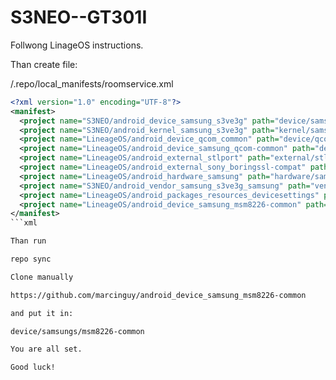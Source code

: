 # S3NEO--GT301I


Follwong LinageOS instructions.

Than create file:

<REPO>/.repo/local_manifests/roomservice.xml
 
```xml
<?xml version="1.0" encoding="UTF-8"?>
<manifest>
  <project name="S3NEO/android_device_samsung_s3ve3g" path="device/samsung/s3ve3g" remote="github" revision="lineage-14.1" />
  <project name="S3NEO/android_kernel_samsung_s3ve3g" path="kernel/samsung/s3ve3g" remote="github" revision="lineage-14.1" />
  <project name="LineageOS/android_device_qcom_common" path="device/qcom/common" remote="github" revision="cm-14.1" />
  <project name="LineageOS/android_device_samsung_qcom-common" path="device/samsung/qcom-common" remote="github" revision="cm-14.1" />
  <project name="LineageOS/android_external_stlport" path="external/stlport" remote="github" revision="cm-14.1" />
  <project name="LineageOS/android_external_sony_boringssl-compat" path="external/sony/boringssl-compat" remote="github" revision="cm-14.1" />
  <project name="LineageOS/android_hardware_samsung" path="hardware/samsung" remote="github" revision="cm-14.1" />
  <project name="S3NEO/android_vendor_samsung_s3ve3g_samsung" path="vendor/samsung/s3ve3g" remote="github" revision="lineage-14.1" />
  <project name="LineageOS/android_packages_resources_devicesettings" path="packages/resources/devicesettings" remote="github" revision="cm-14.1" />
  <project name="LineageOS/android_device_samsung_msm8226-common" path="device/samsung/msm8226-common" remote="github" />
</manifest>
```xml

Than run 

repo sync

Clone manually

https://github.com/marcinguy/android_device_samsung_msm8226-common

and put it in:

device/samsungs/msm8226-common

You are all set.

Good luck!
